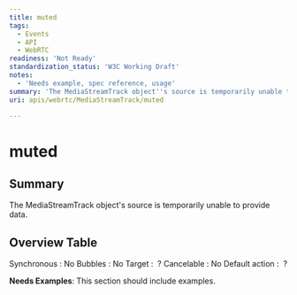 ```yaml
---
title: muted
tags:
  - Events
  - API
  - WebRTC
readiness: 'Not Ready'
standardization_status: 'W3C Working Draft'
notes:
  - 'Needs example, spec reference, usage'
summary: 'The MediaStreamTrack object''s source is temporarily unable to provide data.'
uri: apis/webrtc/MediaStreamTrack/muted

---
```

# muted

## Summary

The MediaStreamTrack object's source is temporarily unable to provide data.

## Overview Table

Synchronous
:   No
Bubbles
:   No
Target
:    ?
Cancelable
:   No
Default action
:    ?

**Needs Examples**: This section should include examples.

